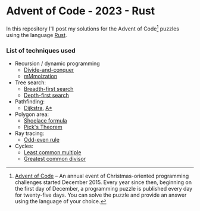 # Advent of Code - 2023 - Rust

In this repository I'll post my solutions for the Advent of Code[^aoc] puzzles using the language [Rust][rust].

### List of techniques used
- Recursion / dynamic programming
    - [Divide-and-conquer][dac]
    - [mMmoization][mem]
- Tree search:
    - [Breadth-first search][bfs]
    - [Depth-first search][dfs]
- Pathfinding:
    - [Dijkstra][dijkstra], [A*][a-star]
- Polygon area:
    - [Shoelace formula][shoelace]
    - [Pick's Theorem][pick]
- Ray tracing:
    - [Odd-even rule][odd-even]
- Cycles: 
    - [Least common multiple][lcm]
    - [Greatest common divisor][gcd]

[^aoc]:
    [Advent of Code][aoc] – An annual event of Christmas-oriented programming challenges started December 2015.
    Every year since then, beginning on the first day of December, a programming puzzle is published every day for twenty-five days.
    You can solve the puzzle and provide an answer using the language of your choice.

[aoc]: https://adventofcode.com
[rust]: https://www.rust-lang.org/
[pick]: https://en.wikipedia.org/wiki/Pick%27s_theorem
[shoelace]: https://en.wikipedia.org/wiki/Shoelace_formula
[dijkstra]: https://en.wikipedia.org/wiki/Dijkstra%27s_algorithm
[a-star]: https://en.wikipedia.org/wiki/A*_search_algorithm
[odd-even]: https://en.wikipedia.org/wiki/Even%E2%80%93odd_rule
[lcm]: https://en.wikipedia.org/wiki/Least_common_multiple
[gcd]: https://en.wikipedia.org/wiki/Greatest_common_divisor
[bfs]: https://en.wikipedia.org/wiki/Breadth-first_search
[dfs]: https://en.wikipedia.org/wiki/Depth-first_search
[dac]: https://en.wikipedia.org/wiki/Divide-and-conquer_algorithm
[mem]: https://en.wikipedia.org/wiki/Memoization